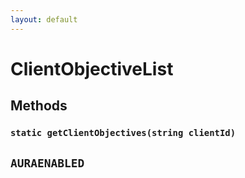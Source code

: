 ```yaml
---
layout: default
---
```

# ClientObjectiveList
## Methods
### `static getClientObjectives(string clientId)`

`AURAENABLED`
---
